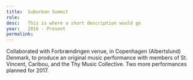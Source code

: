 ```yaml
---
title:  Suburban Summit
role:   
desc:   This is where a short description would go
year:   2016 - Present
permalink:
---
```

Collaborated with Forbrændingen venue, in Copenhagen (Albertslund) Denmark, to produce an original music performance with members of St. Vincent, Caribou, and the Thy Music Collective. Two more performances planned for 2017.
